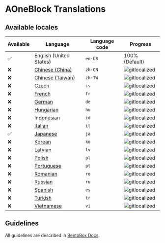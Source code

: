 # AOneBlock Translations

## Available locales

| Available | Language | Language code | Progress |
| --- | ---------- | --- | ----------- |
| ✅ | English (United States) | `en-US` | 100% (Default) |
| ❌ | [Chinese (China)](https://gitlocalize.com/repo/4481/zh-CN/src/main/resources/locales) | `zh-CN` | ![gitlocalized](https://gitlocalize.com/repo/4481/zh-CN//badge.svg) |
| ❌ | [Chinese (Taiwan)](https://gitlocalize.com/repo/4481/zh-TW/src/main/resources/locales) | `zh-TW` | ![gitlocalized](https://gitlocalize.com/repo/4481/zh-TW//badge.svg) |
| ❌ | [Czech](https://gitlocalize.com/repo/4481/cs/src/main/resources/locales) | `cs` | ![gitlocalized](https://gitlocalize.com/repo/4481/cs/badge.svg) |
| ❌ | [French](https://gitlocalize.com/repo/4481/fr/src/main/resources/locales) | `fr` | ![gitlocalized](https://gitlocalize.com/repo/4481/fr/badge.svg) |
| ❌ | [German](https://gitlocalize.com/repo/4481/de/src/main/resources/locales) | `de` | ![gitlocalized](https://gitlocalize.com/repo/4481/de/badge.svg) |
| ❌ | [Hungarian](https://gitlocalize.com/repo/4481/hu/src/main/resources/locales) | `hu` | ![gitlocalized](https://gitlocalize.com/repo/4481/hu/badge.svg) |
| ❌ | [Indonesian](https://gitlocalize.com/repo/4481/id/src/main/resources/locales) | `id` | ![gitlocalized](https://gitlocalize.com/repo/4481/id/badge.svg) |
| ❌ | [Italian](https://gitlocalize.com/repo/4481/it/src/main/resources/locales) | `it` | ![gitlocalized](https://gitlocalize.com/repo/4481/it/badge.svg) |
| ✅ | [Japanese](https://gitlocalize.com/repo/4481/ja/src/main/resources/locales) | `ja` | ![gitlocalized](https://gitlocalize.com/repo/4481/ja/badge.svg) |
| ❌ | [Korean](https://gitlocalize.com/repo/4481/ko/src/main/resources/locales) | `ko` | ![gitlocalized](https://gitlocalize.com/repo/4481/ko/badge.svg) |
| ❌ | [Latvian](https://gitlocalize.com/repo/4481/lv/src/main/resources/locales) | `lv` | ![gitlocalized](https://gitlocalize.com/repo/4481/lv/badge.svg) |
| ❌ | [Polish](https://gitlocalize.com/repo/4481/pl/src/main/resources/locales) | `pl` | ![gitlocalized](https://gitlocalize.com/repo/4481/pl/badge.svg) |
| ❌ | [Portuguese](https://gitlocalize.com/repo/4481/pt/src/main/resources/locales) | `pt` | ![gitlocalized](https://gitlocalize.com/repo/4481/pt/badge.svg) |
| ❌ | [Romanian](https://gitlocalize.com/repo/4481/ro/src/main/resources/locales) | `ro` | ![gitlocalized](https://gitlocalize.com/repo/4481/ro/badge.svg) |
| ❌ | [Russian](https://gitlocalize.com/repo/4481/ru/src/main/resources/locales) | `ru` | ![gitlocalized](https://gitlocalize.com/repo/4481/ru/badge.svg) |
| ❌ | [Spanish](https://gitlocalize.com/repo/4481/es/src/main/resources/locales) | `es` | ![gitlocalized](https://gitlocalize.com/repo/4481/es/badge.svg) |
| ❌ | [Turkish](https://gitlocalize.com/repo/4481/tr/src/main/resources/locales) | `tr` | ![gitlocalized](https://gitlocalize.com/repo/4481/tr/badge.svg) |
| ❌ | [Vietnamese](https://gitlocalize.com/repo/4481/vi/src/main/resources/locales) | `vi` | ![gitlocalized](https://gitlocalize.com/repo/4481/vi/badge.svg) |

## Guidelines
All guidelines are described in [BentoBox Docs](/BentoBox/Translate-BentoBox-and-addons#guidelines).